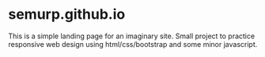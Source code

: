 # semurp.github.io

This is a simple landing page for an imaginary site. Small project to practice responsive web design using html/css/bootstrap and some minor javascript.
